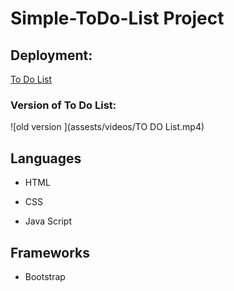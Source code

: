 # Simple-ToDo-List Project
## Deployment: 
[To Do List](https://raneenmahmoud.github.io/Simple-ToDo-List/index.html)
### Version of To Do List:
![old version ](assests/videos/TO DO List.mp4)
## Languages
- HTML
* CSS
+ Java Script
## Frameworks
- Bootstrap

